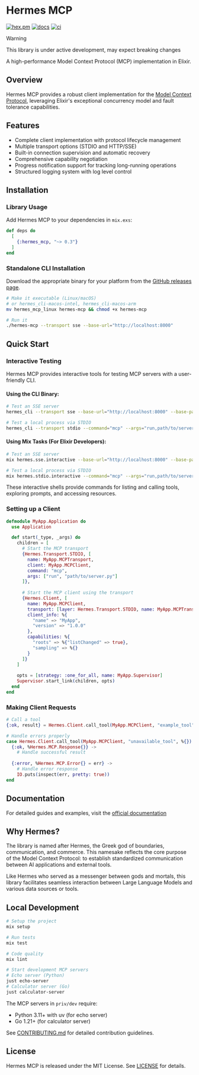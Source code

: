 # Hermes MCP

[![hex.pm](https://img.shields.io/hexpm/v/hermes_mcp.svg)](https://hex.pm/packages/hermes_mcp)
[![docs](https://img.shields.io/badge/hex-docs-blue.svg)](https://hexdocs.pm/hermes_mcp)
[![ci](https://github.com/cloudwalk/hermes-mcp/actions/workflows/ci.yml/badge.svg)](https://github.com/cloudwalk/hermes-mcp/actions/workflows/ci.yml)

> [!WARNING]
>
> This library is under active development, may expect breaking changes

A high-performance Model Context Protocol (MCP) implementation in Elixir.

## Overview

Hermes MCP provides a robust client implementation for the [Model Context Protocol](https://spec.modelcontextprotocol.io/specification/2024-11-05/), leveraging Elixir's exceptional concurrency model and fault tolerance capabilities.

## Features

- Complete client implementation with protocol lifecycle management
- Multiple transport options (STDIO and HTTP/SSE)
- Built-in connection supervision and automatic recovery
- Comprehensive capability negotiation
- Progress notification support for tracking long-running operations
- Structured logging system with log level control

## Installation

### Library Usage

Add Hermes MCP to your dependencies in `mix.exs`:

```elixir
def deps do
  [
    {:hermes_mcp, "~> 0.3"}
  ]
end
```

### Standalone CLI Installation

Download the appropriate binary for your platform from the [GitHub releases page](https://github.com/cloudwalk/hermes-mcp/releases).

```bash
# Make it executable (Linux/macOS)
# or hermes_cli-macos-intel, hermes_cli-macos-arm
mv hermes_mcp_linux hermes-mcp && chmod +x hermes-mcp

# Run it
./hermes-mcp --transport sse --base-url="http://localhost:8000"
```

## Quick Start

### Interactive Testing

Hermes MCP provides interactive tools for testing MCP servers with a user-friendly CLI.

#### Using the CLI Binary:

```bash
# Test an SSE server
hermes_cli --transport sse --base-url="http://localhost:8000" --base-path="/mcp"

# Test a local process via STDIO
hermes_cli --transport stdio --command="mcp" --args="run,path/to/server.py"
```

#### Using Mix Tasks (For Elixir Developers):

```bash
# Test an SSE server
mix hermes.sse.interactive --base-url="http://localhost:8000" --base-path="/mcp"

# Test a local process via STDIO
mix hermes.stdio.interactive --command="mcp" --args="run,path/to/server.py"
```

These interactive shells provide commands for listing and calling tools, exploring prompts, and accessing resources.

### Setting up a Client

```elixir
defmodule MyApp.Application do
  use Application

  def start(_type, _args) do
    children = [
      # Start the MCP transport
      {Hermes.Transport.STDIO, [
        name: MyApp.MCPTransport,
        client: MyApp.MCPClient, 
        command: "mcp",
        args: ["run", "path/to/server.py"]
      ]},
      
      # Start the MCP client using the transport
      {Hermes.Client, [
        name: MyApp.MCPClient,
        transport: [layer: Hermes.Transport.STDIO, name: MyApp.MCPTransport],
        client_info: %{
          "name" => "MyApp",
          "version" => "1.0.0"
        },
        capabilities: %{
          "roots" => %{"listChanged" => true},
          "sampling" => %{}
        }
      ]}
    ]
    
    opts = [strategy: :one_for_all, name: MyApp.Supervisor]
    Supervisor.start_link(children, opts)
  end
end
```

### Making Client Requests

```elixir
# Call a tool
{:ok, result} = Hermes.Client.call_tool(MyApp.MCPClient, "example_tool", %{"param" => "value"})

# Handle errors properly
case Hermes.Client.call_tool(MyApp.MCPClient, "unavailable_tool", %{}) do
  {:ok, %Hermes.MCP.Response{}} ->
    # Handle successful result
    
  {:error, %Hermes.MCP.Error{} = err} ->
    # Handle error response
    IO.puts(inspect(err, pretty: true))
end
```

## Documentation

For detailed guides and examples, visit the [official documentation](https://hexdocs.pm/hermes_mcp)

## Why Hermes?

The library is named after Hermes, the Greek god of boundaries, communication, and commerce. This namesake reflects the core purpose of the Model Context Protocol: to establish standardized communication between AI applications and external tools.

Like Hermes who served as a messenger between gods and mortals, this library facilitates seamless interaction between Large Language Models and various data sources or tools.

## Local Development

```bash
# Setup the project
mix setup

# Run tests
mix test

# Code quality
mix lint

# Start development MCP servers
# Echo server (Python)
just echo-server
# Calculator server (Go)
just calculator-server
```

The MCP servers in `priv/dev` require:
- Python 3.11+ with uv (for echo server)
- Go 1.21+ (for calculator server)

See [CONTRIBUTING.md](./CONTRIBUTING.md) for detailed contribution guidelines.

## License

Hermes MCP is released under the MIT License. See [LICENSE](./LICENSE) for details.
